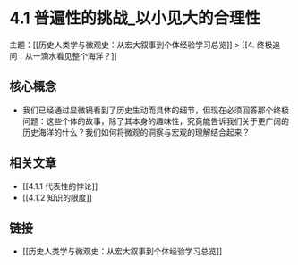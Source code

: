 # 4.1 普遍性的挑战_以小见大的合理性

主题：[[历史人类学与微观史：从宏大叙事到个体经验学习总览]] > [[4. 终极追问：从一滴水看见整个海洋？]]

## 核心概念

- 我们已经通过显微镜看到了历史生动而具体的细节，但现在必须回答那个终极问题：这些个体的故事，除了其本身的趣味性，究竟能告诉我们关于更广阔的历史海洋的什么？我们如何将微观的洞察与宏观的理解结合起来？

## 相关文章

- [[4.1.1 代表性的悖论]]
- [[4.1.2 知识的限度]]

## 链接

- [[历史人类学与微观史：从宏大叙事到个体经验学习总览]]
